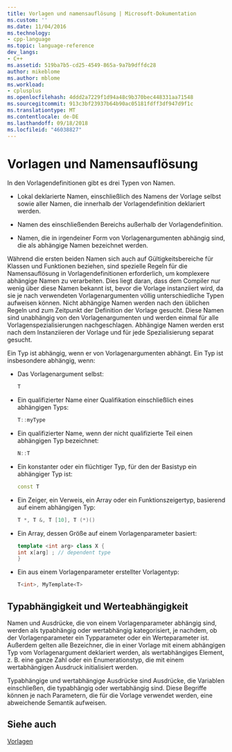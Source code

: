 ```yaml
---
title: Vorlagen und namensauflösung | Microsoft-Dokumentation
ms.custom: ''
ms.date: 11/04/2016
ms.technology:
- cpp-language
ms.topic: language-reference
dev_langs:
- C++
ms.assetid: 519ba7b5-cd25-4549-865a-9a7b9dffdc28
author: mikeblome
ms.author: mblome
ms.workload:
- cplusplus
ms.openlocfilehash: 4ddd2a7229f1d94a48c9b370bec448331aa71548
ms.sourcegitcommit: 913c3bf23937b64b90ac05181fdff3df947d9f1c
ms.translationtype: MT
ms.contentlocale: de-DE
ms.lasthandoff: 09/18/2018
ms.locfileid: "46038827"
---
```

# <a name="templates-and-name-resolution"></a>Vorlagen und Namensauflösung

In den Vorlagendefinitionen gibt es drei Typen von Namen.

- Lokal deklarierte Namen, einschließlich des Namens der Vorlage selbst sowie aller Namen, die innerhalb der Vorlagendefinition deklariert werden.

- Namen des einschließenden Bereichs außerhalb der Vorlagendefinition.

- Namen, die in irgendeiner Form von Vorlagenargumenten abhängig sind, die als abhängige Namen bezeichnet werden.

Während die ersten beiden Namen sich auch auf Gültigkeitsbereiche für Klassen und Funktionen beziehen, sind spezielle Regeln für die Namensauflösung in Vorlagendefinitionen erforderlich, um komplexere abhängige Namen zu verarbeiten. Dies liegt daran, dass dem Compiler nur wenig über diese Namen bekannt ist, bevor die Vorlage instanziiert wird, da sie je nach verwendeten Vorlagenargumenten völlig unterschiedliche Typen aufweisen können. Nicht abhängige Namen werden nach den üblichen Regeln und zum Zeitpunkt der Definition der Vorlage gesucht. Diese Namen sind unabhängig von den Vorlagenargumenten und werden einmal für alle Vorlagenspezialisierungen nachgeschlagen. Abhängige Namen werden erst nach dem Instanziieren der Vorlage und für jede Spezialisierung separat gesucht.

Ein Typ ist abhängig, wenn er von Vorlagenargumenten abhängt. Ein Typ ist insbesondere abhängig, wenn:

- Das Vorlagenargument selbst:

    ```cpp
    T
    ```

- Ein qualifizierter Name einer Qualifikation einschließlich eines abhängigen Typs:

    ```cpp
    T::myType
    ```

- Ein qualifizierter Name, wenn der nicht qualifizierte Teil einen abhängigen Typ bezeichnet:

    ```cpp
    N::T
    ```

- Ein konstanter oder ein flüchtiger Typ, für den der Basistyp ein abhängiger Typ ist:

    ```cpp
    const T
    ```

- Ein Zeiger, ein Verweis, ein Array oder ein Funktionszeigertyp, basierend auf einem abhängigen Typ:

    ```cpp
    T *, T &, T [10], T (*)()
    ```

- Ein Array, dessen Größe auf einem Vorlagenparameter basiert:

    ```cpp
    template <int arg> class X {
    int x[arg] ; // dependent type
    }
    ```

- Ein aus einem Vorlagenparameter erstellter Vorlagentyp:

    ```cpp
    T<int>, MyTemplate<T>
    ```

## <a name="type-dependence-and-value-dependence"></a>Typabhängigkeit und Werteabhängigkeit

Namen und Ausdrücke, die von einem Vorlagenparameter abhängig sind, werden als typabhängig oder wertabhängig kategorisiert, je nachdem, ob der Vorlagenparameter ein Typparameter oder ein Werteparameter ist. Außerdem gelten alle Bezeichner, die in einer Vorlage mit einem abhängigen Typ vom Vorlagenargument deklariert werden, als wertabhängiges Element, z. B. eine ganze Zahl oder ein Enumerationstyp, die mit einem wertabhängigen Ausdruck initialisiert werden.

Typabhängige und wertabhängige Ausdrücke sind Ausdrücke, die Variablen einschließen, die typabhängig oder wertabhängig sind. Diese Begriffe können je nach Parametern, die für die Vorlage verwendet werden, eine abweichende Semantik aufweisen.

## <a name="see-also"></a>Siehe auch

[Vorlagen](../cpp/templates-cpp.md)